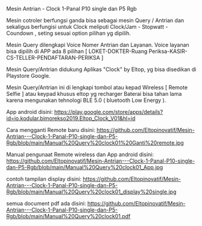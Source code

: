 
Mesin Antrian - Clock 1-Panal P10 single dan P5 Rgb 

Mesin cotroler berfungsi ganda bisa sebagai mesin Query / Antrian dan sekaligus berfungisi untuk Clock 
meliputi Clock/Jam - Stopwatt - Coundown , seting sesuai option pilihan yg dipilih.

Mesin Query dilengkapi Voice Nomer Antrian dan Layanan.
Voice layanan bisa dipilih di APP ada 8 pilihan [ LOKET-DOKTER-Ruang Periksa-KASIR-CS-TELLER-PENDAFTARAN-PERIKSA ]

Mesin Query/Antrian didukung Aplikas "Clock" by Eltop, yg bisa disedikan di Playstore Google.

Mesin Query/Antrian ini di lengkapi tombol atau kepad Wireless [ Remote Selfie ] atau keypad khusus eltop yg recharger
Baterai bisa tahan lama karena mengunakan tehnologi BLE 5.0 ( bluetooth Low Energy ). 

App android disini:
https://play.google.com/store/apps/details?id=io.kodular.bimorekso2019.Eltop_Clock_V01&hl=id

Cara mengganti Remote baru disini:
https://github.com/Eltopinovatif/Mesin-Antrian---Clock-1-Panal-P10-single-dan-P5-Rgb/blob/main/Manual%20Query%20clock01%20Ganti%20remote.jpg

Manual pengunaat Remote wireless dan App android disini:
https://github.com/Eltopinovatif/Mesin-Antrian---Clock-1-Panal-P10-single-dan-P5-Rgb/blob/main/Manual%20Query%20clock01_App.jpg

contoh tampilan display disini:
https://github.com/Eltopinovatif/Mesin-Antrian---Clock-1-Panal-P10-single-dan-P5-Rgb/blob/main/Manual%20Query%20clock01_display%20single.jpg

semua document pdf ada disini:
https://github.com/Eltopinovatif/Mesin-Antrian---Clock-1-Panal-P10-single-dan-P5-Rgb/blob/main/Manual%20Query%20clock01.pdf


